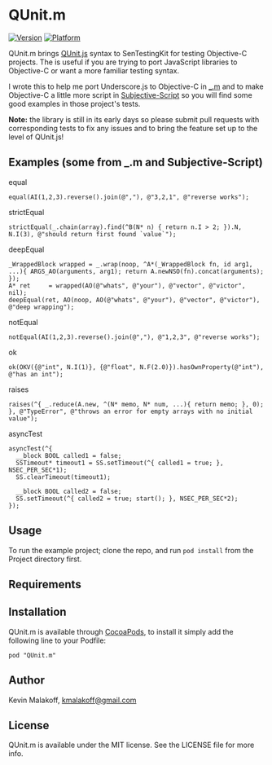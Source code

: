 # QUnit.m

[![Version](http://cocoapod-badges.herokuapp.com/v/QUnit.m/badge.png)](http://cocoadocs.org/docsets/QUnit.m)
[![Platform](http://cocoapod-badges.herokuapp.com/p/QUnit.m/badge.png)](http://cocoadocs.org/docsets/QUnit.m)

QUnit.m brings [QUnit.js](http://qunitjs.com/) syntax to SenTestingKit for testing Objective-C projects. The is useful if you are trying to port JavaScript libraries to Objective-C or want a more familiar testing syntax.

I wrote this to help me port Underscore.js to Objective-C in [_.m](https://github.com/kmalakoff/_.m) and to make Objective-C a little more script in [Subjective-Script](https://github.com/kmalakoff/SubjectiveScript.m) so you will find some good examples in those project's tests.

**Note:** the library is still in its early days so please submit pull requests with corresponding tests to fix any issues and to bring the feature set up to the level of QUnit.js!

Examples (some from _.m and Subjective-Script)
------------

equal

```
equal(AI(1,2,3).reverse().join(@","), @"3,2,1", @"reverse works");
```

strictEqual

```
strictEqual(_.chain(array).find(^B(N* n) { return n.I > 2; }).N, N.I(3), @"should return first found `value`");
```

deepEqual

```
_WrappedBlock wrapped = _.wrap(noop, ^A*(_WrappedBlock fn, id arg1, ...){ ARGS_AO(arguments, arg1); return A.newNSO(fn).concat(arguments); });
A* ret     = wrapped(AO(@"whats", @"your"), @"vector", @"victor", nil);
deepEqual(ret, AO(noop, AO(@"whats", @"your"), @"vector", @"victor"), @"deep wrapping");
```

notEqual

```
notEqual(AI(1,2,3).reverse().join(@","), @"1,2,3", @"reverse works");
```

ok

```
ok(OKV({@"int", N.I(1)}, {@"float", N.F(2.0)}).hasOwnProperty(@"int"), @"has an int");
```

raises

```
raises(^{ _.reduce(A.new, ^(N* memo, N* num, ...){ return memo; }, 0); }, @"TypeError", @"throws an error for empty arrays with no initial value");
```

asyncTest

```
asyncTest(^{
  __block BOOL called1 = false;
  SSTimeout* timeout1 = SS.setTimeout(^{ called1 = true; }, NSEC_PER_SEC*1);
  SS.clearTimeout(timeout1);

  __block BOOL called2 = false;
  SS.setTimeout(^{ called2 = true; start(); }, NSEC_PER_SEC*2);
});
```

## Usage

To run the example project; clone the repo, and run `pod install` from the Project directory first.

## Requirements

## Installation

QUnit.m is available through [CocoaPods](http://cocoapods.org), to install
it simply add the following line to your Podfile:

    pod "QUnit.m"

## Author

Kevin Malakoff, kmalakoff@gmail.com

## License

QUnit.m is available under the MIT license. See the LICENSE file for more info.
